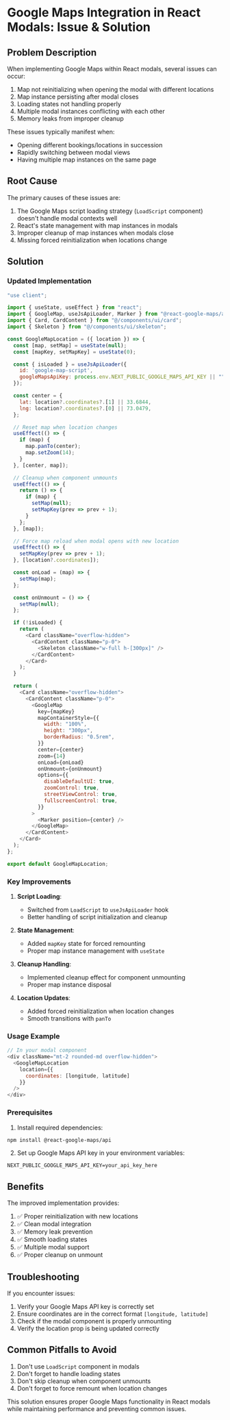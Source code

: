 # Google Maps Integration in React Modals: Issue & Solution

## Problem Description

When implementing Google Maps within React modals, several issues can occur:

1. Map not reinitializing when opening the modal with different locations
2. Map instance persisting after modal closes
3. Loading states not handling properly
4. Multiple modal instances conflicting with each other
5. Memory leaks from improper cleanup

These issues typically manifest when:
- Opening different bookings/locations in succession
- Rapidly switching between modal views
- Having multiple map instances on the same page

## Root Cause

The primary causes of these issues are:

1. The Google Maps script loading strategy (`LoadScript` component) doesn't handle modal contexts well
2. React's state management with map instances in modals
3. Improper cleanup of map instances when modals close
4. Missing forced reinitialization when locations change

## Solution

### Updated Implementation

```javascript
"use client";

import { useState, useEffect } from "react";
import { GoogleMap, useJsApiLoader, Marker } from "@react-google-maps/api";
import { Card, CardContent } from "@/components/ui/card";
import { Skeleton } from "@/components/ui/skeleton";

const GoogleMapLocation = ({ location }) => {
  const [map, setMap] = useState(null);
  const [mapKey, setMapKey] = useState(0);

  const { isLoaded } = useJsApiLoader({
    id: 'google-map-script',
    googleMapsApiKey: process.env.NEXT_PUBLIC_GOOGLE_MAPS_API_KEY || "",
  });

  const center = {
    lat: location?.coordinates?.[1] || 33.6844,
    lng: location?.coordinates?.[0] || 73.0479,
  };

  // Reset map when location changes
  useEffect(() => {
    if (map) {
      map.panTo(center);
      map.setZoom(14);
    }
  }, [center, map]);

  // Cleanup when component unmounts
  useEffect(() => {
    return () => {
      if (map) {
        setMap(null);
        setMapKey(prev => prev + 1);
      }
    };
  }, [map]);

  // Force map reload when modal opens with new location
  useEffect(() => {
    setMapKey(prev => prev + 1);
  }, [location?.coordinates]);

  const onLoad = (map) => {
    setMap(map);
  };

  const onUnmount = () => {
    setMap(null);
  };

  if (!isLoaded) {
    return (
      <Card className="overflow-hidden">
        <CardContent className="p-0">
          <Skeleton className="w-full h-[300px]" />
        </CardContent>
      </Card>
    );
  }

  return (
    <Card className="overflow-hidden">
      <CardContent className="p-0">
        <GoogleMap
          key={mapKey}
          mapContainerStyle={{
            width: "100%",
            height: "300px",
            borderRadius: "0.5rem",
          }}
          center={center}
          zoom={14}
          onLoad={onLoad}
          onUnmount={onUnmount}
          options={{
            disableDefaultUI: true,
            zoomControl: true,
            streetViewControl: true,
            fullscreenControl: true,
          }}
        >
          <Marker position={center} />
        </GoogleMap>
      </CardContent>
    </Card>
  );
};

export default GoogleMapLocation;
```

### Key Improvements

1. **Script Loading**: 
   - Switched from `LoadScript` to `useJsApiLoader` hook
   - Better handling of script initialization and cleanup

2. **State Management**:
   - Added `mapKey` state for forced remounting
   - Proper map instance management with `useState`

3. **Cleanup Handling**:
   - Implemented cleanup effect for component unmounting
   - Proper map instance disposal

4. **Location Updates**:
   - Added forced reinitialization when location changes
   - Smooth transitions with `panTo`

### Usage Example

```javascript
// In your modal component
<div className="mt-2 rounded-md overflow-hidden">
  <GoogleMapLocation
    location={{
      coordinates: [longitude, latitude]
    }}
  />
</div>
```

### Prerequisites

1. Install required dependencies:
```bash
npm install @react-google-maps/api
```

2. Set up Google Maps API key in your environment variables:
```env
NEXT_PUBLIC_GOOGLE_MAPS_API_KEY=your_api_key_here
```

## Benefits

The improved implementation provides:

1. ✅ Proper reinitialization with new locations
2. ✅ Clean modal integration
3. ✅ Memory leak prevention
4. ✅ Smooth loading states
5. ✅ Multiple modal support
6. ✅ Proper cleanup on unmount

## Troubleshooting

If you encounter issues:

1. Verify your Google Maps API key is correctly set
2. Ensure coordinates are in the correct format `[longitude, latitude]`
3. Check if the modal component is properly unmounting
4. Verify the location prop is being updated correctly

## Common Pitfalls to Avoid

1. Don't use `LoadScript` component in modals
2. Don't forget to handle loading states
3. Don't skip cleanup when component unmounts
4. Don't forget to force remount when location changes

This solution ensures proper Google Maps functionality in React modals while maintaining performance and preventing common issues.
